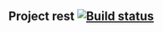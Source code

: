 ## Project rest [![Build status](https://ci.appveyor.com/api/projects/status/jphnxiiwq869sfte?svg=true)](https://ci.appveyor.com/project/TimurYo/rest)